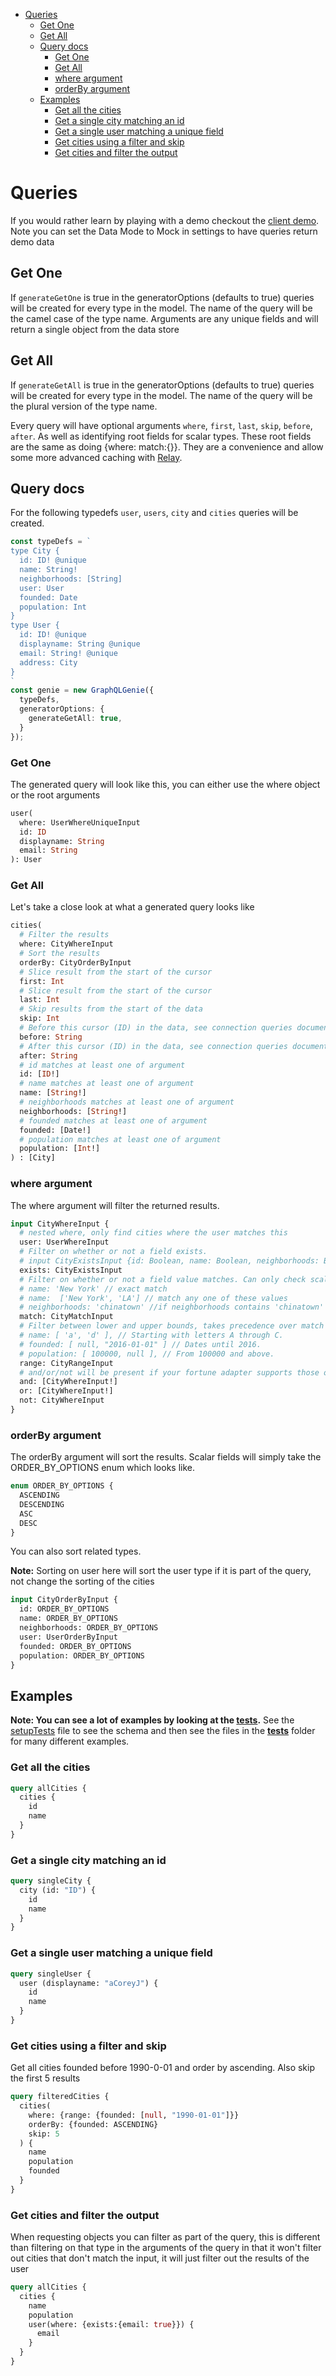 
- [Queries](#queries)
  - [Get One](#get-one)
  - [Get All](#get-all)
  - [Query docs](#query-docs)
    - [Get One](#get-one-1)
    - [Get All](#get-all-1)
    - [where argument](#where-argument)
    - [orderBy argument](#orderby-argument)
  - [Examples](#examples)
    - [Get all the cities](#get-all-the-cities)
    - [Get a single city matching an id](#get-a-single-city-matching-an-id)
    - [Get a single user matching a unique field](#get-a-single-user-matching-a-unique-field)
    - [Get cities using a filter and skip](#get-cities-using-a-filter-and-skip)
    - [Get cities and filter the output](#get-cities-and-filter-the-output)

# Queries

If you would rather learn by playing with a demo checkout the [client demo](https://genie-team.github.io/graphql-genie-client/). Note you can set the Data Mode to Mock in settings to have queries return demo data

## Get One

If `generateGetOne` is true in the generatorOptions (defaults to true) queries will be created for every type in the model. The name of the query will be the camel case of the type name. Arguments are any unique fields and will return a single object from the data store

## Get All

If `generateGetAll` is true in the generatorOptions (defaults to true) queries will be created for every type in the model. The name of the query will be the plural version of the type name. 

Every query will have optional arguments `where`, `first`, `last`, `skip`, `before`, `after`. As well as identifying root fields for scalar types. These root fields are the same as doing {where: match:{}}. They are a convenience and allow some more advanced caching with [Relay](https://facebook.github.io/relay/). 

## Query docs

For the following typedefs `user`, `users`, `city` and `cities` queries will be created.

```typescript 
const typeDefs = `
type City {
  id: ID! @unique
  name: String!
  neighborhoods: [String]
  user: User
  founded: Date
  population: Int
}
type User {
  id: ID! @unique
  displayname: String @unique
  email: String! @unique
  address: City
}
`
const genie = new GraphQLGenie({ 
  typeDefs, 
  generatorOptions: {
    generateGetAll: true,
  }
});
```

### Get One

The generated query will look like this, you can either use the where object or the root arguments

```graphql
user(
  where: UserWhereUniqueInput
  id: ID
  displayname: String
  email: String
): User
```

### Get All
Let's take a close look at what a generated query looks like

```graphql
cities(
  # Filter the results
  where: CityWhereInput
  # Sort the results
  orderBy: CityOrderByInput
  # Slice result from the start of the cursor
  first: Int
  # Slice result from the start of the cursor
  last: Int
  # Skip results from the start of the data
  skip: Int
  # Before this cursor (ID) in the data, see connection queries documentation for more info
  before: String
  # After this cursor (ID) in the data, see connection queries documentation for more info
  after: String
  # id matches at least one of argument
  id: [ID!]
  # name matches at least one of argument
  name: [String!]
  # neighborhoods matches at least one of argument
  neighborhoods: [String!]
  # founded matches at least one of argument
  founded: [Date!]
  # population matches at least one of argument
  population: [Int!]
) : [City]
```

### where argument

The where argument will filter the returned results. 

```graphql
input CityWhereInput {
  # nested where, only find cities where the user matches this
  user: UserWhereInput
  # Filter on whether or not a field exists. 
  # input CityExistsInput {id: Boolean, name: Boolean, neighborhoods: Boolean, user: Boolean}
  exists: CityExistsInput
  # Filter on whether or not a field value matches. Can only check scalar and enum fields
  # name: 'New York' // exact match
  # name:  ['New York', 'LA'] // match any one of these values
  # neighborhoods: 'chinatown' //if neighborhoods contains 'chinatown' as neighborhoods is a list type
  match: CityMatchInput
  # Filter between lower and upper bounds, takes precedence over match
  # name: [ 'a', 'd' ], // Starting with letters A through C.
  # founded: [ null, "2016-01-01" ] // Dates until 2016.
  # population: [ 100000, null ], // From 100000 and above.
  range: CityRangeInput
  # and/or/not will be present if your fortune adapter supports those operations
  and: [CityWhereInput!]
  or: [CityWhereInput!]
  not: CityWhereInput
}
```

### orderBy argument

The orderBy argument will sort the results. Scalar fields will simply take the ORDER_BY_OPTIONS enum which looks like.

```graphql
enum ORDER_BY_OPTIONS {
  ASCENDING
  DESCENDING
  ASC
  DESC
}
```

You can also sort related types. 

**Note:** Sorting on user here will sort the user type if it is part of the query, not change the sorting of the cities

```graphql
input CityOrderByInput {
  id: ORDER_BY_OPTIONS
  name: ORDER_BY_OPTIONS
  neighborhoods: ORDER_BY_OPTIONS
  user: UserOrderByInput
  founded: ORDER_BY_OPTIONS
  population: ORDER_BY_OPTIONS
}

```

## Examples

**Note: You can see a lot of examples by looking at the [tests](https://github.com/genie-team/graphql-genie/tree/master/src/tests).**
See the [setupTests](https://github.com/genie-team/graphql-genie/blob/master/src/tests/setupTests.ts) file to see the schema and then see the files in the [__tests__](https://github.com/genie-team/graphql-genie/tree/master/src/tests/__tests__) folder for many different examples.

### Get all the cities

```graphql
query allCities {
  cities {
    id
    name
  }
}
```

### Get a single city matching an id

```graphql
query singleCity {
  city (id: "ID") {
    id
    name
  }
}
```

### Get a single user matching a unique field

```graphql
query singleUser {
  user (displayname: "aCoreyJ") {
    id
    name
  }
}
```

### Get cities using a filter and skip

Get all cities founded before 1990-0-01 and order by ascending. Also skip the first 5 results

```graphql
query filteredCities {
  cities(
    where: {range: {founded: [null, "1990-01-01"]}}
    orderBy: {founded: ASCENDING}
    skip: 5
  ) {
    name
    population
    founded
  }
}

```
### Get cities and filter the output

When requesting objects you can filter as part of the query, this is different than filtering on that type in the arguments of the query in that it won't filter out cities that don't match the input, it will just filter out the results of the user

```graphql
query allCities {
  cities {
    name
    population
    user(where: {exists:{email: true}}) {
      email
    }
  }
}
```

